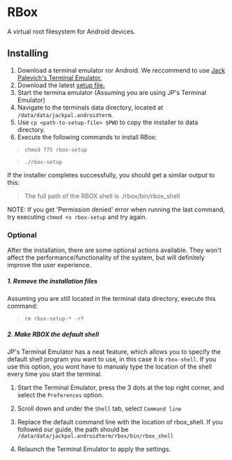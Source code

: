 # RBox
A virtual root filesystem for Android devices.

## Installing
1. Download a terminal emulator ror Android. We reccommend to use [Jack Palevich's Terminal Emulator.](https://play.google.com/store/apps/details?id=jackpal.androidterm)
2. Download the latest [setup file.](http://dl.litesec.co/projects/rbox/rbox-setup)
3. Start the termina emulator (Assuming you are using JP's Terminal Emulator)
4. Navigate to the terminals data directory, located at ```/data/data/jackpal.androidterm```.
5. Use ```cp <path-to-setup-file> $PWD``` to copy the installer to data directory.
6. Execute the following commands to install RBox:

> ``` chmod 775 rbox-setup ```

> ``` ./rbox-setup ```

If the installer completes successfully, you should get a similar output to this:

> The full path of the RBOX shell is ./rbox/bin/rbox_shell

NOTE: If you get 'Permission denied' error when running the last command, try executing ```chmod +x rbox-setup``` and try again.

### Optional
After the installation, there are some optional actions available. They won't affect the performance/functionality of the system, but will definitely improve the user experience.

##### 1. Remove the installation files
Assuming you are still located in the terminal data directory, execute this command:

> ```rm rbox-setup-* -rf```

##### 2. Make RBOX the default shell

JP's Terminal Emulator has a neat feature, which allows you to specify the default shell program you want to use, in this case it is ```rbox-shell```. If you use this option, you wont have to manualy type the location of the shell every time you start the terminal.

1. Start the Terminal Emulator, press the 3 dots at the top right corner, and select the ```Preferences``` option.

2. Scroll down and under the ```Shell``` tab, select ```Command line```
3. Replace the default command line with the location of rbox_shell. If you followed our guide, the path should be ```/data/data/jackpal.androidterm/rbox/bin/rbox_shell```

4. Relaunch the Terminal Emulator to apply the settings.
